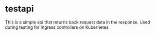 # testapi
This is a simple api that returns back request data in the response. Used during testing for ingress controllers on Kubernetes
